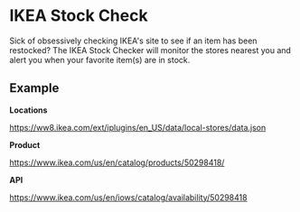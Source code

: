 # IKEA Stock Check
Sick of obsessively checking IKEA's site to see if an item has been restocked? The IKEA Stock Checker will monitor the stores nearest you and alert you when your favorite item(s) are in stock.

## Example

**Locations**

https://ww8.ikea.com/ext/iplugins/en_US/data/local-stores/data.json

**Product**

https://www.ikea.com/us/en/catalog/products/50298418/

**API**

https://www.ikea.com/us/en/iows/catalog/availability/50298418
